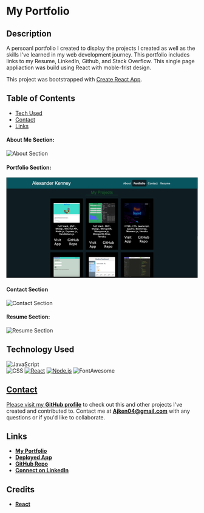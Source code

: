 # My Portfolio

## Description
A persoanl portfolio I created to display the projects I created as well as the skills I've learned in my web development journey. This portfolio includes links to my Resume, LinkedIn, Github, and Stack Overflow. 
This single page appliaction was build using React with moble-frist design.

This project was bootstrapped with [Create React App](https://github.com/facebook/create-react-app).

  ## Table of Contents
  - [Tech Used](#tech-used)
  - [Contact](#contact)
  - [Links](#links)

#### About Me Section:

![About Section](./src/assets/images/About-pages-ss.png)

#### Portfolio Section:

![Projects Section](./src/assets/images/Portfolio-projects-ss.png)

#### Contact Section

![Contact Section](./src/assets/images/Contact-pages-ss.png)

#### Resume Section:

![Resume Section](./src/assets/images/Resume-pages-ss.png)

## Technology Used
![JavaScript](https://img.shields.io/badge/JavaScript-323330?style=for-the-badge&logo=javascript&logoColor=F7DF1E)  
![CSS](https://img.shields.io/badge/CSS3-1572B6?style=for-the-badge&logo=css3&logoColor=white)
<a href='https://reactjs.org/'>
![React](https://img.shields.io/badge/React-20232A?style=for-the-badge&logo=react&logoColor=61DAFB)</a>
<a href='https://fontawesome.com/how-to-use/on-the-web/using-with/react'>
![Node.js](https://img.shields.io/badge/Node.js-43853D?style=for-the-badge&logo=node.js&logoColor=white)</a>
![FontAwesome](https://img.shields.io/badge/Font_Awesome-4285F4?style=for-the-badge&logoColor=white)</a>
<a href='https://nodejs.org/en/'>

## Contact
Please visit my **[GitHub profile](https://github.com/Aken00/)** to check out this and other projects I've created and contributed to.
Contact me at **Ajken04@gmail.com** with any questions or if you'd like to collaborate.

## Links
- **[My Portfolio]()**
- **[Deployed App]()**
- **[GitHub Repo](https://github.com/Aken00/portfolio-react-ak)**
- **[Connect on LinkedIn](https://www.linkedin.com/in/alexander-kenney-01690610a/)**

## Credits
- **[React](https://reactjs.org/)**


